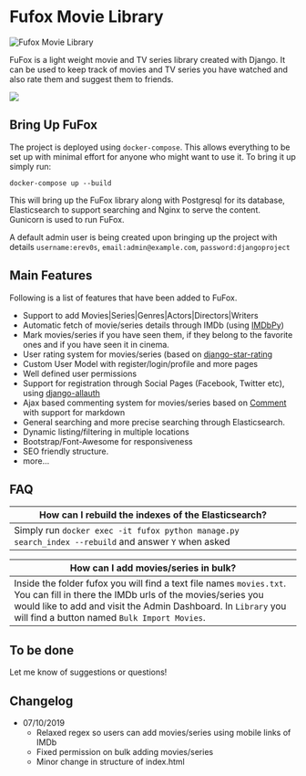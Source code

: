 # Fufox Movie Library
![Fufox Movie Library](https://i.imgur.com/qDUkNPH.png "Fufox Movie Library")

FuFox is a light weight movie and TV series library created with Django. It can be used to keep track of movies and TV series you have watched and also rate them and suggest them to friends.  
  
<img src="/fufox_preview.gif?raw=true">
  
  
## Bring Up FuFox
The project is deployed using `docker-compose`. This allows everything to be set up with minimal effort for anyone who might want to use it.
To bring it up simply run:
~~~~
docker-compose up --build
~~~~

This will bring up the FuFox library along with Postgresql for its database, Elasticsearch to support searching and Nginx to serve the content. Gunicorn is used to run FuFox.

A default admin user is being created upon bringing up the project with details
`username:erev0s`, `email:admin@example.com`, `password:djangoproject`


## Main Features
Following is a list of features that have been added to FuFox.
 - Support to add Movies|Series|Genres|Actors|Directors|Writers
 - Automatic fetch of movie/series details through IMDb (using [IMDbPy](https://github.com/alberanid/imdbpy))
 - Mark movies/series if you have seen them, if they belong to the favorite ones and if you have seen it in cinema.
 - User rating system for movies/series (based on [django-star-rating](https://github.com/wildfish/django-star-ratings)
 - Custom User Model with register/login/profile and more pages
 - Well defined user permissions
 - Support for registration through Social Pages (Facebook, Twitter etc), using [django-allauth](https://github.com/pennersr/django-allauth)
 - Ajax based commenting system for movies/series based on [Comment](https://github.com/Radi85/Comment) with support for markdown
 - General searching and more precise searching through Elasticsearch.
 - Dynamic listing/filtering in multiple locations
 - Bootstrap/Font-Awesome for responsiveness
 - SEO friendly structure.
 - more...



## FAQ
How can I rebuild the indexes of the Elasticsearch? |
--- |
Simply run `docker exec -it fufox python manage.py search_index --rebuild` and answer `Y` when asked |

How can I add movies/series in bulk? |
--- |
Inside the folder fufox you will find a text file names `movies.txt`. You can fill in there the IMDb urls of the movies/series you would like to add and visit the Admin Dashboard. In `Library` you will find a button named `Bulk Import Movies`. |


## To be done
Let me know of suggestions or questions!


## Changelog

 - 07/10/2019
   - Relaxed regex so users can add movies/series using mobile links of IMDb
   - Fixed permission on bulk adding movies/series
   - Minor change in structure of index.html
